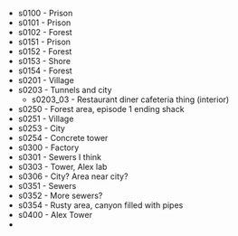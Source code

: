  - s0100 - Prison
 - s0101 - Prison
 - s0102 - Forest
 - s0151 - Prison
 - s0152 - Forest
 - s0153 - Shore
 - s0154 - Forest
 - s0201 - Village
 - s0203 - Tunnels and city
   - s0203_03 - Restaurant diner cafeteria thing (interior)
 - s0250 - Forest area, episode 1 ending shack
 - s0251 - Village
 - s0253 - City
 - s0254 - Concrete tower
 - s0300 - Factory
 - s0301 - Sewers I think
 - s0303 - Tower, Alex lab
 - s0306 - City? Area near city?
 - s0351 - Sewers
 - s0352 - More sewers?
 - s0354 - Rusty area, canyon filled with pipes
 - s0400 - Alex Tower
 - 
